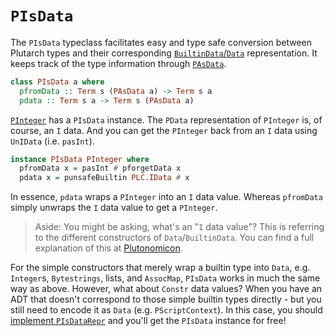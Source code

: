 # `PIsData`

The `PIsData` typeclass facilitates easy and type safe conversion between Plutarch types and their corresponding 
[`BuiltinData`/`Data`](https://github.com/Plutonomicon/plutonomicon/blob/main/builtin-data.md) representation. It keeps track of the type information through [`PAsData`](./../Types/PAsData.md).

```hs
class PIsData a where
  pfromData :: Term s (PAsData a) -> Term s a
  pdata :: Term s a -> Term s (PAsData a)
```

[`PInteger`](./../Types/PInteger.md) has a `PIsData` instance. The `PData` representation of `PInteger` is, of course, an `I` data. And you can get the `PInteger` back from an `I` data using `UnIData` (i.e. `pasInt`).

```hs
instance PIsData PInteger where
  pfromData x = pasInt # pforgetData x
  pdata x = punsafeBuiltin PLC.IData # x
```

In essence, `pdata` wraps a `PInteger` into an `I` data value. Whereas `pfromData` simply unwraps the `I` data value to get a `PInteger`.

> Aside: You might be asking, what's an "`I` data value"? This is referring to the different constructors of `Data`/`BuiltinData`. You can find a full explanation of this at 
[Plutonomicon](https://github.com/Plutonomicon/plutonomicon/blob/main/builtin-data.md).

For the simple constructors that merely wrap a builtin type into `Data`, e.g. `Integer`s, `Bytestrings`, lists, and `AssocMap`, `PIsData` works in much the same way as above. However, what 
about `Constr` data values? When you have an ADT that doesn't correspond to those simple builtin types directly - but you still need to encode it as `Data` (e.g. `PScriptContext`). In this 
case, you should [implement `PIsDataRepr`](./PIsDataRepr%20and%20PDataFields.md#implementing-pisdatarepr-and-friends) and you'll get the `PIsData` instance for free!
